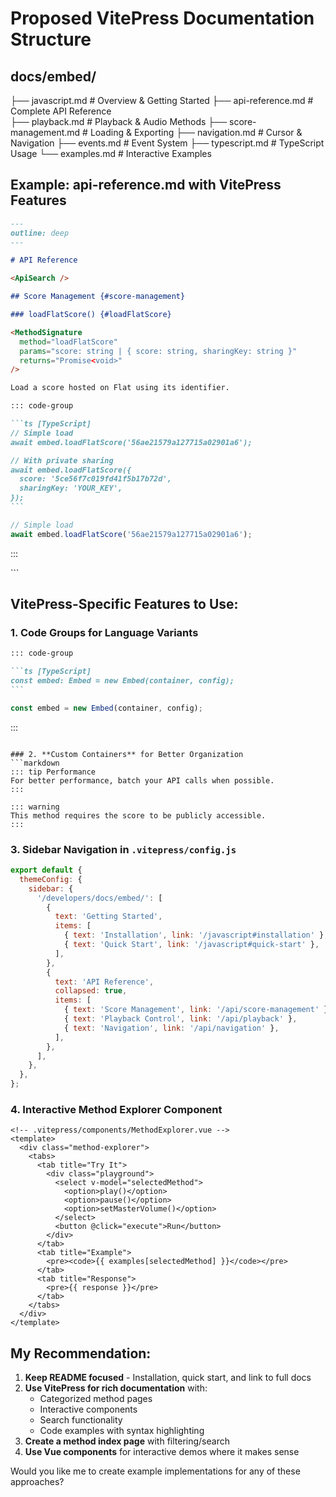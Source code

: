 # Proposed VitePress Documentation Structure

## docs/embed/

├── javascript.md # Overview & Getting Started
├── api-reference.md # Complete API Reference  
├── playback.md # Playback & Audio Methods
├── score-management.md # Loading & Exporting
├── navigation.md # Cursor & Navigation
├── events.md # Event System
├── typescript.md # TypeScript Usage
└── examples.md # Interactive Examples

## Example: api-reference.md with VitePress Features

````markdown
---
outline: deep
---

# API Reference

<ApiSearch />

## Score Management {#score-management}

### loadFlatScore() {#loadFlatScore}

<MethodSignature 
  method="loadFlatScore" 
  params="score: string | { score: string, sharingKey: string }"
  returns="Promise<void>"
/>

Load a score hosted on Flat using its identifier.

::: code-group

```ts [TypeScript]
// Simple load
await embed.loadFlatScore('56ae21579a127715a02901a6');

// With private sharing
await embed.loadFlatScore({
  score: '5ce56f7c019fd41f5b17b72d',
  sharingKey: 'YOUR_KEY',
});
```
````

```js [JavaScript]
// Simple load
await embed.loadFlatScore('56ae21579a127715a02901a6');
```

:::

<ApiPlayground method="loadFlatScore" />
```

## VitePress-Specific Features to Use:

### 1. **Code Groups** for Language Variants

````markdown
::: code-group

```ts [TypeScript]
const embed: Embed = new Embed(container, config);
```
````

```js [JavaScript]
const embed = new Embed(container, config);
```

:::

````

### 2. **Custom Containers** for Better Organization
```markdown
::: tip Performance
For better performance, batch your API calls when possible.
:::

::: warning
This method requires the score to be publicly accessible.
:::
````

### 3. **Sidebar Navigation** in `.vitepress/config.js`

```js
export default {
  themeConfig: {
    sidebar: {
      '/developers/docs/embed/': [
        {
          text: 'Getting Started',
          items: [
            { text: 'Installation', link: '/javascript#installation' },
            { text: 'Quick Start', link: '/javascript#quick-start' },
          ],
        },
        {
          text: 'API Reference',
          collapsed: true,
          items: [
            { text: 'Score Management', link: '/api/score-management' },
            { text: 'Playback Control', link: '/api/playback' },
            { text: 'Navigation', link: '/api/navigation' },
          ],
        },
      ],
    },
  },
};
```

### 4. **Interactive Method Explorer Component**

```vue
<!-- .vitepress/components/MethodExplorer.vue -->
<template>
  <div class="method-explorer">
    <tabs>
      <tab title="Try It">
        <div class="playground">
          <select v-model="selectedMethod">
            <option>play()</option>
            <option>pause()</option>
            <option>setMasterVolume()</option>
          </select>
          <button @click="execute">Run</button>
        </div>
      </tab>
      <tab title="Example">
        <pre><code>{{ examples[selectedMethod] }}</code></pre>
      </tab>
      <tab title="Response">
        <pre>{{ response }}</pre>
      </tab>
    </tabs>
  </div>
</template>
```

## My Recommendation:

1. **Keep README focused** - Installation, quick start, and link to full docs
2. **Use VitePress for rich documentation** with:
   - Categorized method pages
   - Interactive components
   - Search functionality
   - Code examples with syntax highlighting
3. **Create a method index page** with filtering/search
4. **Use Vue components** for interactive demos where it makes sense

Would you like me to create example implementations for any of these approaches?
